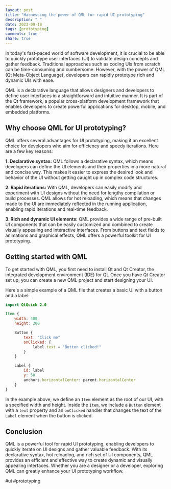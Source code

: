 ```yaml
---
layout: post
title: "Harnessing the power of QML for rapid UI prototyping"
description: " "
date: 2023-09-18
tags: [prototyping]
comments: true
share: true
---
```


In today's fast-paced world of software development, it is crucial to be able to quickly prototype user interfaces (UI) to validate design concepts and gather feedback. Traditional approaches such as coding UIs from scratch can be time-consuming and cumbersome. However, with the power of QML (Qt Meta-Object Language), developers can rapidly prototype rich and dynamic UIs with ease.

QML is a declarative language that allows designers and developers to define user interfaces in a straightforward and intuitive manner. It is part of the Qt framework, a popular cross-platform development framework that enables developers to create powerful applications for desktop, mobile, and embedded platforms.

## Why choose QML for UI prototyping?

QML offers several advantages for UI prototyping, making it an excellent choice for developers who aim for efficiency and speedy iterations. Here are a few key reasons:

**1. Declarative syntax:** QML follows a declarative syntax, which means developers can define the UI elements and their properties in a more natural and concise way. This makes it easier to express the desired look and behavior of the UI without getting caught up in complex code structures.

**2. Rapid iterations:** With QML, developers can easily modify and experiment with UI designs without the need for lengthy compilation or build processes. QML allows for hot reloading, which means that changes made to the UI are immediately reflected in the running application, enabling rapid iterations and real-time feedback.

**3. Rich and dynamic UI elements:** QML provides a wide range of pre-built UI components that can be easily customized and combined to create visually appealing and interactive interfaces. From buttons and text fields to animations and graphical effects, QML offers a powerful toolkit for UI prototyping.

## Getting started with QML

To get started with QML, you first need to install Qt and Qt Creator, the integrated development environment (IDE) for Qt. Once you have Qt Creator set up, you can create a new QML project and start designing your UI.

Here's a simple example of a QML file that creates a basic UI with a button and a label:

```qml
import QtQuick 2.0

Item {
    width: 400
    height: 200

    Button {
        text: "Click me"
        onClicked: {
            label.text = "Button clicked!"
        }
    }

    Label {
        id: label
        y: 50
        anchors.horizontalCenter: parent.horizontalCenter
    }
}
```

In the example above, we define an `Item` element as the root of our UI, with a specified width and height. Inside the `Item`, we include a `Button` element with a `text` property and an `onClicked` handler that changes the text of the `Label` element when the button is clicked.

## Conclusion

QML is a powerful tool for rapid UI prototyping, enabling developers to quickly iterate on UI designs and gather valuable feedback. With its declarative syntax, hot reloading, and rich set of UI components, QML provides an efficient and effective way to create dynamic and visually appealing interfaces. Whether you are a designer or a developer, exploring QML can greatly enhance your UI prototyping workflow.

#ui #prototyping